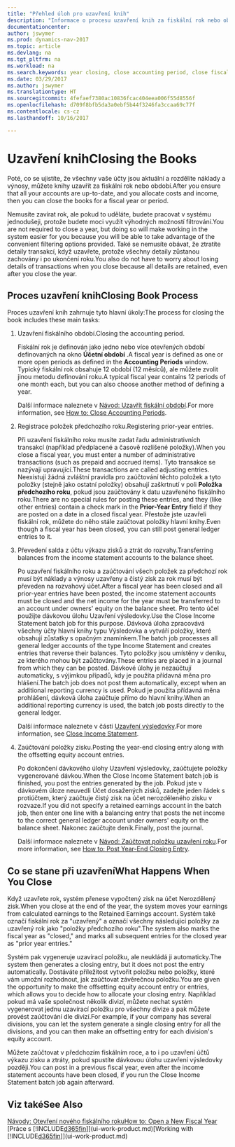```yaml
---
title: "Přehled úloh pro uzavření knih"
description: "Informace o procesu uzavření knih za fiskální rok nebo období a co se stane po ukončení konce roku."
documentationcenter: 
author: jswymer
ms.prod: dynamics-nav-2017
ms.topic: article
ms.devlang: na
ms.tgt_pltfrm: na
ms.workload: na
ms.search.keywords: year closing, close accounting period, close fiscal year, bank account detailed trial balance
ms.date: 03/29/2017
ms.author: jswymer
ms.translationtype: HT
ms.sourcegitcommit: 4fefaef7380ac10836fcac404eea006f55d8556f
ms.openlocfilehash: d709f8bfb5da3a0ebf5b44f3246fa3ccaa69c77f
ms.contentlocale: cs-cz
ms.lasthandoff: 10/16/2017

---
```

# <a name="closing-the-books"></a><span data-ttu-id="bf173-103">Uzavření knih</span><span class="sxs-lookup"><span data-stu-id="bf173-103">Closing the Books</span></span>
<span data-ttu-id="bf173-104">Poté, co se ujistíte, že všechny vaše účty jsou aktuální a rozdělíte náklady a výnosy, můžete knihy uzavřít za fiskální rok nebo období.</span><span class="sxs-lookup"><span data-stu-id="bf173-104">After you ensure that all your accounts are up-to-date, and you allocate costs and income, then you can close the books for a fiscal year or period.</span></span>

<span data-ttu-id="bf173-105">Nemusíte zavírat rok, ale pokud to uděláte, budete pracovat v systému jednodušeji, protože budete moci využít výhodných možností filtrování.</span><span class="sxs-lookup"><span data-stu-id="bf173-105">You are not required to close a year, but doing so will make working in the system easier for you because you will be able to take advantage of the convenient filtering options provided.</span></span> <span data-ttu-id="bf173-106">Také se nemusíte obávat, že ztratíte detaily transakcí, když uzavřete, protože všechny detaily zůstanou zachovány i po ukončení roku.</span><span class="sxs-lookup"><span data-stu-id="bf173-106">You also do not have to worry about losing details of transactions when you close because all details are retained, even after you close the year.</span></span>

## <a name="closing-book-process"></a><span data-ttu-id="bf173-107">Proces uzavření knih</span><span class="sxs-lookup"><span data-stu-id="bf173-107">Closing Book Process</span></span>
<span data-ttu-id="bf173-108">Proces uzavření knih zahrnuje tyto hlavní úkoly:</span><span class="sxs-lookup"><span data-stu-id="bf173-108">The process for closing the book includes these main tasks:</span></span>

1. <span data-ttu-id="bf173-109">Uzavření fiskálního období.</span><span class="sxs-lookup"><span data-stu-id="bf173-109">Closing the accounting period.</span></span>

    <span data-ttu-id="bf173-110">Fiskální rok je definován jako jedno nebo více otevřených období definovaných na okno **Účetní období** .</span><span class="sxs-lookup"><span data-stu-id="bf173-110">A fiscal year is defined as one or more open periods as defined in the **Accounting Periods** window.</span></span> <span data-ttu-id="bf173-111">Typický fiskální rok obsahuje 12 období (12 měsíců), ale můžete zvolit jinou metodu definování roku.</span><span class="sxs-lookup"><span data-stu-id="bf173-111">A typical fiscal year contains 12 periods of one month each, but you can also choose another method of defining a year.</span></span>

    <span data-ttu-id="bf173-112">Další informace naleznete v [Návod: Uzavřít fiskální období](year-close-account-periods.md).</span><span class="sxs-lookup"><span data-stu-id="bf173-112">For more information, see [How to: Close Accounting Periods](year-close-account-periods.md).</span></span>
2. <span data-ttu-id="bf173-113">Registrace položek předchozího roku.</span><span class="sxs-lookup"><span data-stu-id="bf173-113">Registering prior-year entries.</span></span>

    <span data-ttu-id="bf173-114">Při uzavření fiskálního roku musíte zadat řadu administrativních transakcí (například předplacené a časově rozlišené položky).</span><span class="sxs-lookup"><span data-stu-id="bf173-114">When you close a fiscal year, you must enter a number of administrative transactions (such as prepaid and accrued items).</span></span> <span data-ttu-id="bf173-115">Tyto transakce se nazývají upravující.</span><span class="sxs-lookup"><span data-stu-id="bf173-115">These transactions are called adjusting entries.</span></span> <span data-ttu-id="bf173-116">Neexistují žádná zvláštní pravidla pro zaúčtování těchto položek a tyto položky (stejně jako ostatní položky) obsahují zaškrtnutí v poli **Položka předchozího roku**, pokud jsou zaúčtovány k datu uzavřeného fiskálního roku.</span><span class="sxs-lookup"><span data-stu-id="bf173-116">There are no special rules for posting these entries, and they (like other entries) contain a check mark in the **Prior-Year Entry** field if they are posted on a date in a closed fiscal year.</span></span> <span data-ttu-id="bf173-117">Přestože jste uzavřeli fiskální rok, můžete do něho stále zaúčtovat položky hlavní knihy.</span><span class="sxs-lookup"><span data-stu-id="bf173-117">Even though a fiscal year has been closed, you can still post general ledger entries to it.</span></span>
3. <span data-ttu-id="bf173-118">Převedení salda z účtu výkazu zisků a ztrát do rozvahy.</span><span class="sxs-lookup"><span data-stu-id="bf173-118">Transferring balances from the income statement accounts to the balance sheet.</span></span>

    <span data-ttu-id="bf173-119">Po uzavření fiskálního roku a zaúčtování všech položek za předchozí rok musí být náklady a výnosy uzavřeny a čistý zisk za rok musí být převeden na rozvahový účet.</span><span class="sxs-lookup"><span data-stu-id="bf173-119">After a fiscal year has been closed and all prior-year entries have been posted, the income statement accounts must be closed and the net income for the year must be transferred to an account under owners' equity on the balance sheet.</span></span> <span data-ttu-id="bf173-120">Pro tento účel použijte dávkovou úlohu Uzavření výsledovky.</span><span class="sxs-lookup"><span data-stu-id="bf173-120">Use the Close Income Statement batch job for this purpose.</span></span> <span data-ttu-id="bf173-121">Dávková úloha zpracovává všechny účty hlavní knihy typu Výsledovka a vytváří položky, které obsahují zůstatky s opačným znamínkem.</span><span class="sxs-lookup"><span data-stu-id="bf173-121">The batch job processes all general ledger accounts of the type Income Statement and creates entries that reverse their balances.</span></span> <span data-ttu-id="bf173-122">Tyto položky jsou umístěny v deníku, ze kterého mohou být zaůčtovány.</span><span class="sxs-lookup"><span data-stu-id="bf173-122">These entries are placed in a journal from which they can be posted.</span></span> <span data-ttu-id="bf173-123">Dávkové úlohy je nezaúčtují automaticky, s výjimkou případů, kdy je použita přídavná měna pro hlášení.</span><span class="sxs-lookup"><span data-stu-id="bf173-123">The batch job does not post them automatically, except when an additional reporting currency is used.</span></span> <span data-ttu-id="bf173-124">Pokud je použita přídavná měna prohlášení, dávková úloha zaúčtuje přímo do hlavní knihy.</span><span class="sxs-lookup"><span data-stu-id="bf173-124">When an additional reporting currency is used, the batch job posts directly to the general ledger.</span></span>

    <span data-ttu-id="bf173-125">Další informace naleznete v části [Uzavření výsledovky](year-close-income-statement.md).</span><span class="sxs-lookup"><span data-stu-id="bf173-125">For more information, see [Close Income Statement](year-close-income-statement.md).</span></span>
4. <span data-ttu-id="bf173-126">Zaúčtování položky zisku.</span><span class="sxs-lookup"><span data-stu-id="bf173-126">Posting the year-end closing entry along with the offsetting equity account entries.</span></span>

    <span data-ttu-id="bf173-127">Po dokončení dávkového úlohy Uzavření výsledovky, zaúčtujete položky vygenerované dávkou.</span><span class="sxs-lookup"><span data-stu-id="bf173-127">When the Close Income Statement batch job is finished, you post the entries generated by the job.</span></span> <span data-ttu-id="bf173-128">Pokud jste v dávkovém úloze neuvedli Účet dosažených zisků, zadejte jeden řádek s protiúčtem, který zaúčtuje čistý zisk na účet nerozděleného zisku v rozvaze.</span><span class="sxs-lookup"><span data-stu-id="bf173-128">If you did not specify a retained earnings account in the batch job, then enter one line with a balancing entry that posts the net income to the correct general ledger account under owners' equity on the balance sheet.</span></span> <span data-ttu-id="bf173-129">Nakonec zaúčtujte deník.</span><span class="sxs-lookup"><span data-stu-id="bf173-129">Finally, post the journal.</span></span>

    <span data-ttu-id="bf173-130">Další informace naleznete v [Návod: Zaúčtovat položku uzavření roku](year-how-post-year-end-close-entry.md).</span><span class="sxs-lookup"><span data-stu-id="bf173-130">For more information, see [How to: Post Year-End Closing Entry](year-how-post-year-end-close-entry.md).</span></span>

## <a name="what-happens-when-you-close"></a><span data-ttu-id="bf173-131">Co se stane při uzavření</span><span class="sxs-lookup"><span data-stu-id="bf173-131">What Happens When You Close</span></span>
<span data-ttu-id="bf173-132">Když uzavřete rok, systém přenese vypočtený zisk na účet Nerozdělený zisk.</span><span class="sxs-lookup"><span data-stu-id="bf173-132">When you close at the end of the year, the system moves your earnings from calculated earnings to the Retained Earnings account.</span></span> <span data-ttu-id="bf173-133">Systém také označí fiskální rok za "uzavřený" a označí všechny následující položky za uzavřený rok jako "položky předchozího roku".</span><span class="sxs-lookup"><span data-stu-id="bf173-133">The system also marks the fiscal year as "closed," and marks all subsequent entries for the closed year as "prior year entries."</span></span>

<span data-ttu-id="bf173-134">Systém pak vygeneruje uzavírací položku, ale neukládá ji automaticky.</span><span class="sxs-lookup"><span data-stu-id="bf173-134">The system then generates a closing entry, but it does not post the entry automatically.</span></span> <span data-ttu-id="bf173-135">Dostáváte příležitost vytvořit položku nebo položky, které vám umožní rozhodnout, jak zaúčtovat závěrečnou položku.</span><span class="sxs-lookup"><span data-stu-id="bf173-135">You are given the opportunity to make the offsetting equity account entry or entries, which allows you to decide how to allocate your closing entry.</span></span> <span data-ttu-id="bf173-136">Například pokud má vaše společnost několik divizí, můžete nechat systém vygenerovat jednu uzavírací položku pro všechny divize a pak můžete provést zaúčtování dle divizí.</span><span class="sxs-lookup"><span data-stu-id="bf173-136">For example, if your company has several divisions, you can let the system generate a single closing entry for all the divisions, and you can then make an offsetting entry for each division's equity account.</span></span>

<span data-ttu-id="bf173-137">Můžete zaúčtovat v předchozím fiskálním roce, a to i po uzavření účtů výkazu zisku a ztráty, pokud spustíte dávkovou úlohu uzavření výsledovky později.</span><span class="sxs-lookup"><span data-stu-id="bf173-137">You can post in a previous fiscal year, even after the income statement accounts have been closed, if you run the Close Income Statement batch job again afterward.</span></span>

## <a name="see-also"></a><span data-ttu-id="bf173-138">Viz také</span><span class="sxs-lookup"><span data-stu-id="bf173-138">See Also</span></span>
[<span data-ttu-id="bf173-139">Návody: Otevření nového fiskálního roku</span><span class="sxs-lookup"><span data-stu-id="bf173-139">How to: Open a New Fiscal Year</span></span>](finance-how-open-new-fiscal-year.md)  
<span data-ttu-id="bf173-140">[Práce s [!INCLUDE[d365fin](includes/d365fin_md.md)]](ui-work-product.md)</span><span class="sxs-lookup"><span data-stu-id="bf173-140">[Working with [!INCLUDE[d365fin](includes/d365fin_md.md)]](ui-work-product.md)</span></span>

